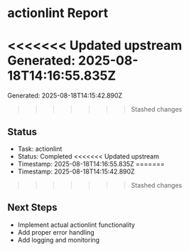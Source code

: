 # actionlint Report

<<<<<<< Updated upstream
Generated: 2025-08-18T14:16:55.835Z
=======
Generated: 2025-08-18T14:15:42.890Z
>>>>>>> Stashed changes

## Status
- Task: actionlint
- Status: Completed
<<<<<<< Updated upstream
- Timestamp: 2025-08-18T14:16:55.835Z
=======
- Timestamp: 2025-08-18T14:15:42.890Z
>>>>>>> Stashed changes

## Next Steps
- Implement actual actionlint functionality
- Add proper error handling
- Add logging and monitoring
